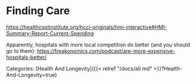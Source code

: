 # Finding Care

https://healthcostinstitute.org/hcci-originals/hmi-interactive#HMI-Summary-Report-Current-Spending

Apparently, hospitals with more local competition do better (and you should go
to them): https://freakonomics.com/podcast/are-more-expensive-hospitals-better/

Categories: [Health And Longevity]({{< relref "/docs/all.md" >}}?Health-And-Longevity=true)
